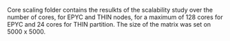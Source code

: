 Core scaling folder contains the resulkts of the scalability study over the number of cores, for EPYC and THIN nodes, for a maximum of 128 cores for EPYC and 24 cores for THIN partition. The size of the matrix was set on 5000 x 5000.
